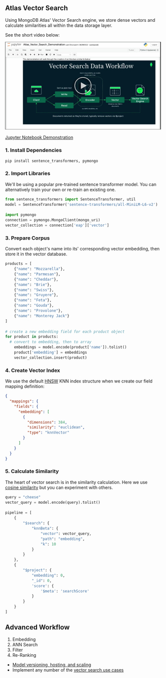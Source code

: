 
## Atlas Vector Search

Using MongoDB Atlas' Vector Search engine, we store dense vectors and calculate similarities all within the data storage layer.

See the short video below:

[<img src="assets/preview.png" width="700">](https://www.youtube.com/watch?v=un4mRr1G6Js)

[Jupyter Notebook Demonstration](Atlas_Vector_Search_Demonstration.ipynb)

### 1. Install Dependencies

``` shell
pip install sentence_transformers, pymongo
```

### 2. Import Libraries
We'll be using a popular pre-trained sentence transformer model. You can alternatively train your own or re-train an existing one.

``` python
from sentence_transformers import SentenceTransformer, util
model = SentenceTransformer('sentence-transformers/all-MiniLM-L6-v2')

import pymongo
connection = pymongo.MongoClient(mongo_uri)
vector_collection = connection['eap']['vector']
```

### 3. Prepare Corpus
Convert each object's name into its' corresponding vector embedding, then store it in the vector database.

``` python
products = [
    {"name": "Mozzarella"},
    {"name": "Parmesan"},
    {"name": "Cheddar"},
    {"name": "Brie"},
    {"name": "Swiss"},
    {"name": "Gruyere"},
    {"name": "Feta"},
    {"name": "Gouda"},
    {"name": "Provolone"},
    {"name": "Monterey Jack"}
]

# create a new embedding field for each product object
for product in products:
  # convert to embedding, then to array
    embeddings = model.encode(product['name']).tolist()
    product['embedding'] = embeddings
    vector_collection.insert(product)
```

### 4. Create Vector Index
We use the default [HNSW](https://github.com/esteininger/vector-search#similarity-search) KNN index structure when we create our field mapping definition:

```json
{
  "mappings": {
    "fields": {
      "embedding": [
        {
          "dimensions": 384,
          "similarity": "euclidean",
          "type": "knnVector"
        }
      ]
    }
  }
}
```

### 5. Calculate Similarity
The heart of vector search is in the similarity calculation. Here we use [cosine similarity](https://www.sbert.net/docs/package_reference/util.html#sentence_transformers.util.cos_sim) but you can experiment with others.
```python
query = "cheese"
vector_query = model.encode(query).tolist()

pipeline = [
    {
        "$search": {
            "knnBeta": {
                "vector": vector_query,
                "path": "embedding",
                "k": 10
            }
        }
    },
    {
        "$project": {
            "embedding": 0,
            "_id": 0,
            'score': {
                '$meta': 'searchScore'
            }
        }
    }
]
```

## Advanced Workflow

1. Embedding
2. ANN Search
3. Filter
4. Re-Ranking


- [Model versioning, hosting, and scaling](https://github.com/esteininger/vector-search#architecture)
- Implement any number of the [vector search use cases](https://github.com/esteininger/vector-search#use-cases)
